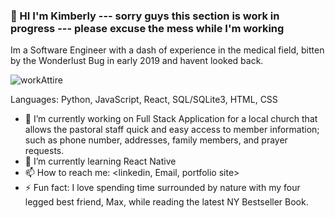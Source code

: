 ### 👋 HI I'm Kimberly --- sorry guys this section is work in progress --- please excuse the mess while I'm working

Im a Software Engineer with a dash of experience in the medical field, bitten by the Wonderlust Bug in early 2019 and havent looked back. 

![workAttire](https://github.com/kdb23/kdb23/assets/121531138/8d0430a5-1926-4365-a5dc-fc437d069ae0)



Languages:
Python, 
JavaScript, 
React, 
SQL/SQLite3, 
HTML, 
CSS



- 🔭 I’m currently working on Full Stack Application for a local church that allows the pastoral staff quick and easy access to member information; such as phone number, addresses, family members, and prayer requests. 
- 🌱 I’m currently learning React Native 
- 📫 How to reach me: <linkedin, Email, portfolio site>
- ⚡ Fun fact: I love spending time surrounded by nature with my four legged best friend, Max, while reading the latest NY Bestseller Book. 
